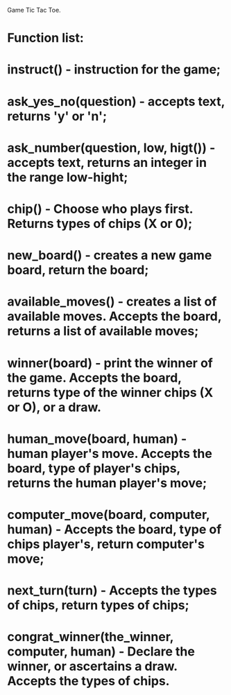 Game Tic Tac Toe.

# Function list:
# instruct() - instruction for the game;
# ask_yes_no(question) - accepts text, returns 'y' or 'n';
# ask_number(question, low, higt()) - accepts text, returns an integer in the range low-hight;
# chip() - Choose who plays first. Returns types of chips (X or 0);
# new_board() - creates a new game board, return the board;
# available_moves() -  creates a list of available moves. Accepts the board, returns a list of available moves;
# winner(board) - print the winner of the game. Accepts the board, returns type of the winner chips (X or O), or a draw.
# human_move(board, human) - human player's move. Accepts the board, type of player's chips, returns the human player's move;
# computer_move(board, computer, human) - Accepts the board, type of chips player's, return computer's move;
# next_turn(turn) - Accepts the types of chips, return types of chips;
# congrat_winner(the_winner, computer, human) - Declare the winner, or ascertains a draw. Accepts the types of chips.